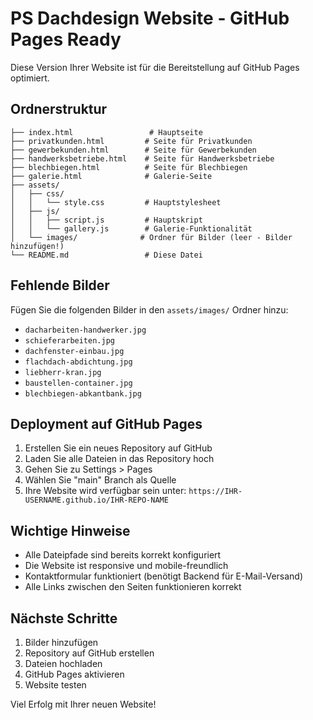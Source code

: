 # PS Dachdesign Website - GitHub Pages Ready

Diese Version Ihrer Website ist für die Bereitstellung auf GitHub Pages optimiert.

## Ordnerstruktur

```
├── index.html                 # Hauptseite
├── privatkunden.html         # Seite für Privatkunden
├── gewerbekunden.html        # Seite für Gewerbekunden
├── handwerksbetriebe.html    # Seite für Handwerksbetriebe
├── blechbiegen.html          # Seite für Blechbiegen
├── galerie.html              # Galerie-Seite
├── assets/
│   ├── css/
│   │   └── style.css         # Hauptstylesheet
│   ├── js/
│   │   ├── script.js         # Hauptskript
│   │   └── gallery.js        # Galerie-Funktionalität
│   └── images/              # Ordner für Bilder (leer - Bilder hinzufügen!)
└── README.md                 # Diese Datei
```

## Fehlende Bilder

Fügen Sie die folgenden Bilder in den `assets/images/` Ordner hinzu:

- `dacharbeiten-handwerker.jpg`
- `schieferarbeiten.jpg`
- `dachfenster-einbau.jpg`
- `flachdach-abdichtung.jpg`
- `liebherr-kran.jpg`
- `baustellen-container.jpg`
- `blechbiegen-abkantbank.jpg`

## Deployment auf GitHub Pages

1. Erstellen Sie ein neues Repository auf GitHub
2. Laden Sie alle Dateien in das Repository hoch
3. Gehen Sie zu Settings > Pages
4. Wählen Sie "main" Branch als Quelle
5. Ihre Website wird verfügbar sein unter: `https://IHR-USERNAME.github.io/IHR-REPO-NAME`

## Wichtige Hinweise

- Alle Dateipfade sind bereits korrekt konfiguriert
- Die Website ist responsive und mobile-freundlich
- Kontaktformular funktioniert (benötigt Backend für E-Mail-Versand)
- Alle Links zwischen den Seiten funktionieren korrekt

## Nächste Schritte

1. Bilder hinzufügen
2. Repository auf GitHub erstellen
3. Dateien hochladen
4. GitHub Pages aktivieren
5. Website testen

Viel Erfolg mit Ihrer neuen Website!

